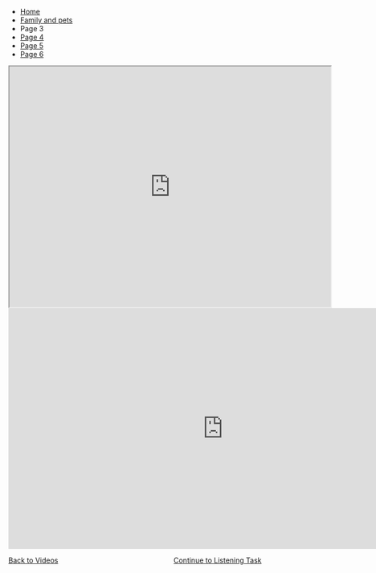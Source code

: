 
<ul class="breadcrumb">
  <li><a href="index.html">Home</a></li>
  <li><a href="familyandpets.html">Family and pets</a></li>
  <li>Page 3</li>
   <li><a href="page4.html">Page 4</a></li>
   <li><a href="page5.html">Page 5</a></li>
   <li><a href="page6.html">Page 6</a></li>
</ul>

<iframe src="https://www.google.com/maps/d/embed?mid=1ysIbfpsZQgRdqydrwhqe6DhrUtY8-Gse" width="640" height="480"></iframe>




<iframe width="854" height="480" src="https://www.youtube.com/embed/XDY0RLPJ5WA" frameborder="0" gesture="media" allowfullscreen></iframe>

<p>
<a style="float:left;" href="page2.html">Back to Videos</a>
                                      
<a style="float:right;" href="page4.html"> Continue to Listening Task</a>
 
</p>

<div style="clear:both;"></div>


